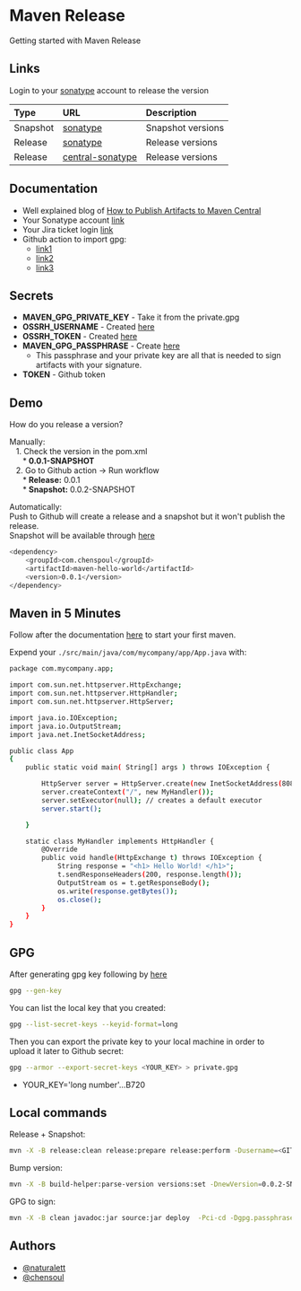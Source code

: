 
# Maven Release

Getting started with Maven Release


## Links

Login to your [sonatype](https://s01.oss.sonatype.org/) account to release the version

| Type | URL                                                                                                     | Description                |
| :-------- |:--------------------------------------------------------------------------------------------------------| :------------------------- |
| Snapshot | [sonatype](https://s01.oss.sonatype.org/content/repositories/snapshots/com/chensoul/maven-hello-world/) | Snapshot versions |
| Release | [sonatype](https://repo.maven.apache.org/maven2/com/chensoul/maven-hello-world/)                        | Release versions |
| Release | [central-sonatype](https://central.sonatype.com/artifact/com.chensoul/maven-hello-world/0.0.1/versions) | Release versions |


## Documentation

* Well explained blog of [How to Publish Artifacts to Maven Central](https://dzone.com/articles/how-to-publish-artifacts-to-maven-central)
* Your Sonatype account [link](https://s01.oss.sonatype.org/)
* Your Jira ticket login [link](https://issues.sonatype.org/)
* Github action to import gpg:
    * [link1](https://github.com/actions/setup-java/blob/ddb82ce8a6ecf5ac3e80c3184839e6661546e4aa/docs/advanced-usage.md?plain=1#L315)
    * [link2](https://github.com/hashicorp/ghaction-import-gpg)
    * [link3](https://github.com/crazy-max/ghaction-import-gpg/tree/master)


## Secrets
* **MAVEN_GPG_PRIVATE_KEY** - Take it from the private.gpg
* **OSSRH_USERNAME** - Created [here](https://issues.sonatype.org/)
* **OSSRH_TOKEN** - Created [here](https://issues.sonatype.org/)
* **MAVEN_GPG_PASSPHRASE** - Create [here](https://central.sonatype.org/publish/requirements/gpg/#generating-a-key-pair)
    * This passphrase and your private key are all that is needed to sign artifacts with your signature.
* **TOKEN** - Github token
## Demo

How do you release a version?

Manually:\
&nbsp;&nbsp;&nbsp;1. Check the version in the pom.xml\
&nbsp;&nbsp;&nbsp;&nbsp;&nbsp;&nbsp;* **<version>0.0.1-SNAPSHOT</version>**\
&nbsp;&nbsp;&nbsp;2. Go to Github action -> Run workflow\
&nbsp;&nbsp;&nbsp;&nbsp;&nbsp;&nbsp;* **Release:** 0.0.1\
&nbsp;&nbsp;&nbsp;&nbsp;&nbsp;&nbsp;* **Snapshot:** 0.0.2-SNAPSHOT

Automatically:\
Push to Github will create a release and a snapshot but it won't publish the release.\
Snapshot will be available through [here](https://central.sonatype.com/artifact/com.chensoul/maven-hello-world/0.0.1)
```bash
<dependency>
    <groupId>com.chenspoul</groupId>
    <artifactId>maven-hello-world</artifactId>
    <version>0.0.1</version>
</dependency>
```


## Maven in 5 Minutes
Follow after the documentation [here](https://maven.apache.org/guides/getting-started/maven-in-five-minutes.html) to start your first maven.

Expend your `./src/main/java/com/mycompany/app/App.java` with:
```bash
package com.mycompany.app;

import com.sun.net.httpserver.HttpExchange;
import com.sun.net.httpserver.HttpHandler;
import com.sun.net.httpserver.HttpServer;

import java.io.IOException;
import java.io.OutputStream;
import java.net.InetSocketAddress;

public class App 
{
    public static void main( String[] args ) throws IOException {

        HttpServer server = HttpServer.create(new InetSocketAddress(8080), 0);
        server.createContext("/", new MyHandler());
        server.setExecutor(null); // creates a default executor
        server.start();

    }

    static class MyHandler implements HttpHandler {
        @Override
        public void handle(HttpExchange t) throws IOException {
            String response = "<h1> Hello World! </h1>";
            t.sendResponseHeaders(200, response.length());
            OutputStream os = t.getResponseBody();
            os.write(response.getBytes());
            os.close();
        }
    }
}
```


## GPG

After generating gpg key following by [here](https://central.sonatype.org/publish/requirements/gpg/#generating-a-key-pair)
```bash
gpg --gen-key
```

You can list the local key that you created:
```bash
gpg --list-secret-keys --keyid-format=long
```

Then you can export the private key to your local machine in order to upload it later to Github secret:

```bash
gpg --armor --export-secret-keys <YOUR_KEY> > private.gpg
```
* YOUR_KEY='long number'...B720

## Local commands

Release + Snapshot:
```bash
mvn -X -B release:clean release:prepare release:perform -Dusername=<GITHUB_USERNAME> -Dpassword=<GITHUB_TOKEN>
```

Bump version:
```bash
mvn -X -B build-helper:parse-version versions:set -DnewVersion=0.0.2-SNAPSHOT versions:commit -Dusername=<GITHUB_USERNAME> -Dpassword=<GITHUB_TOKEN> 
```

GPG to sign:
```bash
mvn -X -B clean javadoc:jar source:jar deploy  -Pci-cd -Dgpg.passphrase="<PASSPHRASE_GPG>" -Dusername=<OSSRH_USERNAME> -Dpassword=<OSSRH_TOKEN>
```
## Authors

- [@naturalett](https://www.github.com/naturalett)
- [@chensoul](https://www.github.com/chensoul)

